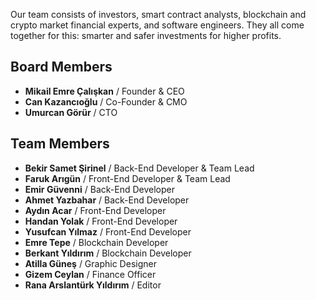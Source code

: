 Our team consists of investors, smart contract analysts, blockchain and crypto market financial experts, and software engineers. They all come together for this: smarter and safer investments for higher profits.

## Board Members

- **Mikail Emre Çalışkan** / Founder & CEO
- **Can Kazancıoğlu** / Co-Founder & CMO
- **Umurcan Görür** / CTO

## Team Members

- **Bekir Samet Şirinel** / Back-End Developer & Team Lead
- **Faruk Arıgün** / Front-End Developer & Team Lead
- **Emir Güvenni** / Back-End Developer
- **Ahmet Yazbahar** / Back-End Developer
- **Aydın Acar** / Front-End Developer
- **Handan Yolak** / Front-End Developer
- **Yusufcan Yılmaz** / Front-End Developer
- **Emre Tepe** / Blockchain Developer
- **Berkant Yıldırım** / Blockchain Developer
- **Atilla Güneş** / Graphic Designer
- **Gizem Ceylan** / Finance Officer
- **Rana Arslantürk Yıldırım** / Editor
